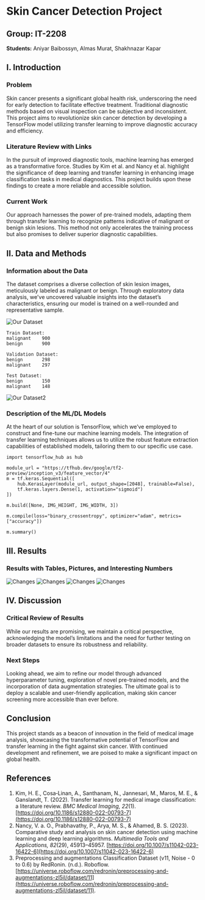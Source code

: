 # Skin Cancer Detection Project

## Group: IT-2208
**Students:** Aniyar Baibossyn, Almas Murat, Shakhnazar Kapar  

## I. Introduction

### Problem
Skin cancer presents a significant global health risk, underscoring the need for early detection to facilitate effective treatment. Traditional diagnostic methods based on visual inspection can be subjective and inconsistent. This project aims to revolutionize skin cancer detection by developing a TensorFlow model utilizing transfer learning to improve diagnostic accuracy and efficiency.

### Literature Review with Links
In the pursuit of improved diagnostic tools, machine learning has emerged as a transformative force. Studies by Kim et al. and Nancy et al. highlight the significance of deep learning and transfer learning in enhancing image classification tasks in medical diagnostics. This project builds upon these findings to create a more reliable and accessible solution.

### Current Work
Our approach harnesses the power of pre-trained models, adapting them through transfer learning to recognize patterns indicative of malignant or benign skin lesions. This method not only accelerates the training process but also promises to deliver superior diagnostic capabilities.

## II. Data and Methods

### Information about the Data
The dataset comprises a diverse collection of skin lesion images, meticulously labeled as malignant or benign. Through exploratory data analysis, we've uncovered valuable insights into the dataset’s characteristics, ensuring our model is trained on a well-rounded and representative sample.

![Our Dataset](https://github.com/Aniyear/FINAL/blob/main/images/1.jpg)
```
Train Dataset:
malignant    900
benign       900

Validation Dataset:
benign       298
malignant    297

Test Dataset:
benign       150
malignant    148

```
![Our Dataset2](https://github.com/Aniyear/FINAL/blob/main/images/2.jpg)


### Description of the ML/DL Models
At the heart of our solution is TensorFlow, which we’ve employed to construct and fine-tune our machine learning models. The integration of transfer learning techniques allows us to utilize the robust feature extraction capabilities of established models, tailoring them to our specific use case.
```
import tensorflow_hub as hub

module_url = "https://tfhub.dev/google/tf2-preview/inception_v3/feature_vector/4"
m = tf.keras.Sequential([
    hub.KerasLayer(module_url, output_shape=[2048], trainable=False),
    tf.keras.layers.Dense(1, activation="sigmoid")
])

m.build([None, IMG_HEIGHT, IMG_WIDTH, 3])

m.compile(loss="binary_crossentropy", optimizer="adam", metrics=["accuracy"])

m.summary()
```


## III. Results

### Results with Tables, Pictures, and Interesting Numbers
![Changes](https://github.com/Aniyear/FINAL/blob/main/images/3.jpg)
![Changes](https://github.com/Aniyear/FINAL/blob/main/images/4.jpg)
![Changes](https://github.com/Aniyear/FINAL/blob/main/images/5.jpg)
![Changes](https://github.com/Aniyear/FINAL/blob/main/images/6.jpg)

## IV. Discussion

### Critical Review of Results
While our results are promising, we maintain a critical perspective, acknowledging the model’s limitations and the need for further testing on broader datasets to ensure its robustness and reliability.

### Next Steps
Looking ahead, we aim to refine our model through advanced hyperparameter tuning, exploration of novel pre-trained models, and the incorporation of data augmentation strategies. The ultimate goal is to deploy a scalable and user-friendly application, making skin cancer screening more accessible than ever before.

## Conclusion

This project stands as a beacon of innovation in the field of medical image analysis, showcasing the transformative potential of TensorFlow and transfer learning in the fight against skin cancer. With continued development and refinement, we are poised to make a significant impact on global health.

## References

1. Kim, H. E., Cosa‐Linan, A., Santhanam, N., Jannesari, M., Maros, M. E., & Ganslandt, T. (2022). Transfer learning for medical image classification: a literature review. *BMC Medical Imaging, 22*(1). [https://doi.org/10.1186/s12880-022-00793-7](https://doi.org/10.1186/s12880-022-00793-7)
2. Nancy, V. a. O., Prabhavathy, P., Arya, M. S., & Ahamed, B. S. (2023). Comparative study and analysis on skin cancer detection using machine learning and deep learning algorithms. *Multimedia Tools and Applications, 82*(29), 45913–45957. [https://doi.org/10.1007/s11042-023-16422-6](https://doi.org/10.1007/s11042-023-16422-6)
3. Preprocessing and augmentations Classification Dataset (v11, Noise - 0 to 0.6) by RedRonin. (n.d.). Roboflow. [https://universe.roboflow.com/redronin/preprocessing-and-augmentations-zl5il/dataset/11](https://universe.roboflow.com/redronin/preprocessing-and-augmentations-zl5il/dataset/11).
